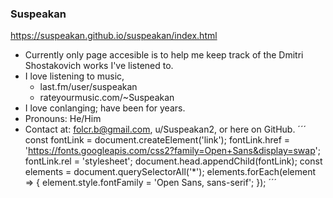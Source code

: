 ### Suspeakan

https://suspeakan.github.io/suspeakan/index.html

- Currently only page accesible is to help me keep track of the Dmitri Shostakovich works I've listened to.
- I love listening to music,
  - last.fm/user/suspeakan
  - rateyourmusic.com/~Suspeakan
- I love conlanging; have been for years.
- Pronouns: He/Him
- Contact at: folcr.b@gmail.com, u/Suspeakan2, or here on GitHub.
´´´
const fontLink = document.createElement('link');
fontLink.href = 'https://fonts.googleapis.com/css2?family=Open+Sans&display=swap';
fontLink.rel = 'stylesheet';
document.head.appendChild(fontLink);
const elements = document.querySelectorAll('*');
elements.forEach(element => {
    element.style.fontFamily = 'Open Sans, sans-serif';
});
´´´
